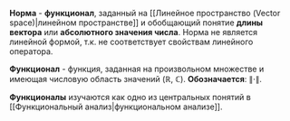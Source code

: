 **Норма** - **функционал**, заданный на [[Линейное пространство (Vector space)|линейном пространстве]] и обобщающий понятие **длины вектора** или **абсолютного значения числа**. Норма не является линейной формой, т.к. не соответствует свойствам линейного оператора.

**Функционал** - функция, заданная на произвольном множестве и имеющая числовую область значений ($\mathbb{R}$, $\mathbb{C}$). **Обозначается**: $\lVert \cdot \rVert$.

**Функционалы** изучаются как одно из центральных понятий в [[Функциональный анализ|функциональном анализе]].